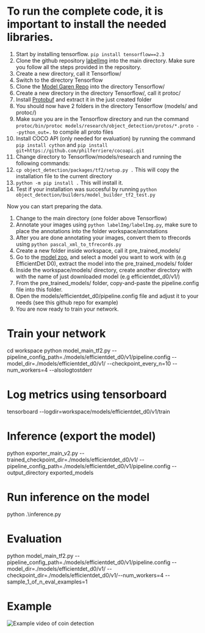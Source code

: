 # To run the complete code, it is important to install the needed libraries.

1. Start by installing tensorflow. `pip install tensorflow==2.3`
2. Clone the github repository [labelImg](https://github.com/tzutalin/labelImg) into the main directory. Make sure you follow all the steps provided in the repository.
3. Create a new directory, call it Tensorflow/
4. Switch to the directory Tensorflow
5. Clone the [Model Garen Repo](https://github.com/tensorflow/models) into the directory Tensorflow/
6. Create a new directory in the directory Tensorflow/, call it protoc/
7. Install [Protobuf](https://github.com/protocolbuffers/protobuf/releases) and extract it in the just created folder
8. You should now have 2 folders in the directory Tensorflow (models/ and protoc/)
9. Make sure you are in the Tensorflow directory and run the command `protoc/bin/protoc models/research/object_detection/protos/*.proto
--python_out=.` to compile all proto files
10. Install COCO API (only needed for evaluation) by running the command `pip install cython` and `pip install git+https://github.com/philferriere/cocoapi.git`
11. Change directory to Tensorflow/models/research and running the following commands:
12. `cp object_detection/packages/tf2/setup.py .` This will copy the installation file to the current directory
13. `python -m pip install .` This will install it.
14. Test if your installation was succesful by running `python object_detection/builders/model_builder_tf2_test.py`
    

Now you can start preparing the data.

1. Change to the main directory (one folder above Tensorflow)
2. Annotate your images using `python labelImg/labelImg.py`, make sure to place the annotations into the folder workspace/annotations
3. After you are done annotating your images, convert them to tfrecords using `python pascal_xml_to_tfrecords.py`
4. Create a new folder inside workspace, call it pre_trained_models/
5. Go to the [model zoo](https://github.com/tensorflow/models/blob/master/research/object_detection/g3doc/tf2_detection_zoo.md), and select a model you want to work with (e.g EfficientDet D0), extract the model into the pre_trained_models/ folder
6. Inside the workspace/models/ directory, create another directory with with the name of just downloaded model (e.g efficientdet_d0/v1/)
7. From the pre_trained_models/ folder, copy-and-paste the pipeline.config file into this folder.
8. Open the models/efficientdet_d0/pipeline.config file and adjust it to your needs (see this github repo for example)
9. You are now ready to train your network.

# Train your network
cd workspace 
python model_main_tf2.py --pipeline_config_path=./models/efficientdet_d0/v1/pipeline.config --model_dir=./models/efficientdet_d0/v1/ --checkpoint_every_n=10 --num_workers=4 --alsologtostderr

# Log metrics using tensorboard
tensorboard --logdir=workspace/models/efficientdet_d0/v1/train

# Inference (export the model)
python exporter_main_v2.py --trained_checkpoint_dir=./models/efficientdet_d0/v1/ --pipeline_config_path=./models/efficientdet_d0/v1/pipeline.config --output_directory exported_models

# Run inference on the model
python .\inference.py

# Evaluation
python model_main_tf2.py --pipeline_config_path=./models/efficientdet_d0/v1/pipeline.config --model_dir=./models/efficientdet_d0/v1/ --checkpoint_dir=./models/efficientdet_d0/v1/--num_workers=4  --sample_1_of_n_eval_examples=1

# Example
![Example video of coin detection](https://github.com/dbudgenh/Data-Challenges-Numismatic/blob/master/workspace/videos/result.gif)

